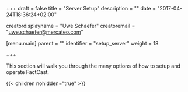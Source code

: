 +++
draft = false
title = "Server Setup"
description = ""
date = "2017-04-24T18:36:24+02:00"

creatordisplayname = "Uwe Schaefer"
creatoremail = "uwe.schaefer@mercateo.com"

[menu.main]
parent = ""
identifier = "setup_server"
weight = 18

+++

This section will walk you through the many options of how to setup and operate FactCast.

{{< children nohidden="true" >}}
